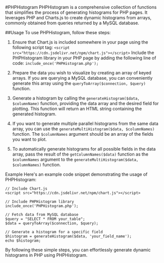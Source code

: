#PHPHistogram
PHPHistogram is a comprehensive collection of functions that simplifies the process of generating histograms for PHP pages. It leverages PHP and Charts.js to create dynamic histograms from arrays, commonly obtained from queries returned by a MySQL database.

##Usage
To use PHPHistogram, follow these steps:

1) Ensure that Chart.js is included somewhere in your page using the following script tag:
`<script src="https://cdn.jsdelivr.net/npm/chart.js"></script>`
Include the PHPHistogram library in your PHP page by adding the following line of code:
`include_once('PHPHistogram.php');`
2) Prepare the data you wish to visualize by creating an array of keyed arrays. If you are querying a MySQL database, you can conveniently generate this array using the `queryToArray($connection, $query)` function.

3) Generate a histogram by calling the `generateHistogram($data, $columnName)` function, providing the data array and the desired field for plotting. This function will return an HTML string containing the generated histogram.

4) If you want to generate multiple parallel histograms from the same data array, you can use the `generateMultiHistogram($data, $columnNames)` function. The `$columnNames` argument should be an array of the fields you want to plot.

5) To automatically generate histograms for all possible fields in the data array, pass the result of the `getColumnNames($data)` function as the `$columnNames` argument to the `generateMultiHistogram($data, $columnNames)` function.

Example
Here's an example code snippet demonstrating the usage of PHPHistogram:

```
// Include Chart.js
<script src="https://cdn.jsdelivr.net/npm/chart.js"></script>

// Include PHPHistogram library
include_once('PHPHistogram.php');

// Fetch data from MySQL database
$query = "SELECT * FROM your_table";
$data = queryToArray($connection, $query);

// Generate a histogram for a specific field
$histogram = generateHistogram($data, 'your_field_name');
echo $histogram;
```
By following these simple steps, you can effortlessly generate dynamic histograms in PHP using PHPHistogram.

